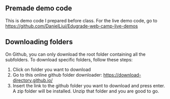 ## Premade demo code
This is demo code I prepared before class. For the live demo code, go to https://github.com/DanielLiui/Edugrade-web-camp-live-demos <br/>

## Downloading folders
On Github, you can only download the root folder containing all the subfolders. 
To download specific folders, follow these steps:

1. Click on folder you want to download
2. Go to this online github folder downloader: https://download-directory.github.io/
3. Insert the link to the github folder you want to download and press enter.
   A zip folder will be installed. Unzip that folder and you are good to go.
